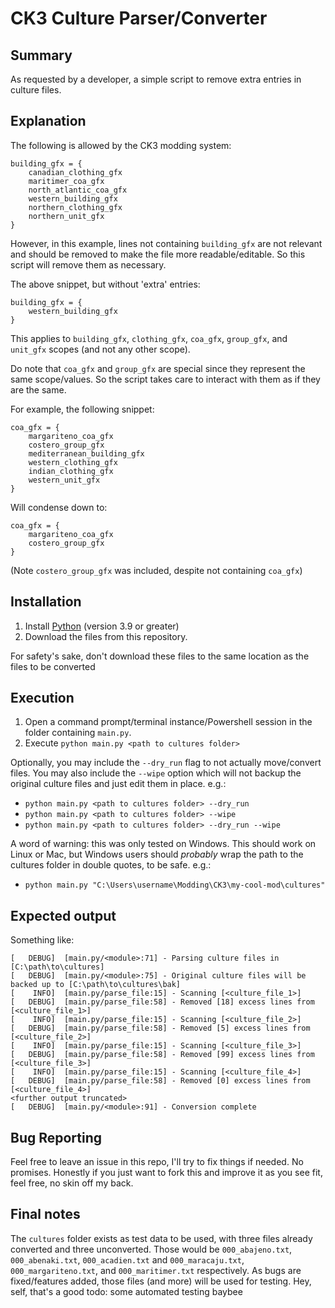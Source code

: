 # CK3 Culture Parser/Converter

## Summary

As requested by a developer, a simple script to remove extra entries in culture files.

## Explanation

The following is allowed by the CK3 modding system:

```
building_gfx = {
    canadian_clothing_gfx
    maritimer_coa_gfx
    north_atlantic_coa_gfx
    western_building_gfx
    northern_clothing_gfx
    northern_unit_gfx
}
```

However, in this example, lines not containing `building_gfx` are not relevant and should be removed to make the file more readable/editable.  So this script will remove them as necessary.

The above snippet, but without 'extra' entries:

```
building_gfx = {
    western_building_gfx
}
```

This applies to `building_gfx`, `clothing_gfx`, `coa_gfx`, `group_gfx`, and `unit_gfx` scopes (and not any other scope).

Do note that `coa_gfx` and `group_gfx` are special since they represent the same scope/values.  So the script takes care to interact with them as if they are the same.

For example, the following snippet:

```
coa_gfx = {
    margariteno_coa_gfx
    costero_group_gfx
    mediterranean_building_gfx
    western_clothing_gfx
    indian_clothing_gfx
    western_unit_gfx
}
```

Will condense down to:

```
coa_gfx = {
    margariteno_coa_gfx
    costero_group_gfx
}
```

(Note `costero_group_gfx` was included, despite not containing `coa_gfx`)

## Installation

1. Install [Python](https://www.python.org/downloads/) (version 3.9 or greater)
2. Download the files from this repository.
 
For safety's sake, don't download these files to the same location as the files to be converted

## Execution

1. Open a command prompt/terminal instance/Powershell session in the folder containing `main.py`.
2. Execute `python main.py <path to cultures folder>`

Optionally, you may include the `--dry_run` flag to not actually move/convert files.  You may also include the `--wipe` option which will not backup the original culture files and just edit them in place.  e.g.:

* `python main.py <path to cultures folder> --dry_run`
* `python main.py <path to cultures folder> --wipe`
* `python main.py <path to cultures folder> --dry_run --wipe`

A word of warning: this was only tested on Windows.  This should work on Linux or Mac, but Windows users should _probably_ wrap the path to the cultures folder in double quotes, to be safe.  e.g.:

* `python main.py "C:\Users\username\Modding\CK3\my-cool-mod\cultures"`

## Expected output

Something like:

```
[   DEBUG]  [main.py/<module>:71] - Parsing culture files in [C:\path\to\cultures]
[   DEBUG]  [main.py/<module>:75] - Original culture files will be backed up to [C:\path\to\cultures\bak]
[    INFO]  [main.py/parse_file:15] - Scanning [<culture_file_1>]
[   DEBUG]  [main.py/parse_file:58] - Removed [18] excess lines from [<culture_file_1>]
[    INFO]  [main.py/parse_file:15] - Scanning [<culture_file_2>]
[   DEBUG]  [main.py/parse_file:58] - Removed [5] excess lines from [<culture_file_2>]
[    INFO]  [main.py/parse_file:15] - Scanning [<culture_file_3>]
[   DEBUG]  [main.py/parse_file:58] - Removed [99] excess lines from [<culture_file_3>]
[    INFO]  [main.py/parse_file:15] - Scanning [<culture_file_4>]
[   DEBUG]  [main.py/parse_file:58] - Removed [0] excess lines from [<culture_file_4>]
<further output truncated>
[   DEBUG]  [main.py/<module>:91] - Conversion complete
```

## Bug Reporting

Feel free to leave an issue in this repo, I'll try to fix things if needed.  No promises.  Honestly if you just want to fork this and improve it as you see fit, feel free, no skin off my back.

## Final notes

The `cultures` folder exists as test data to be used, with three files already converted and three unconverted.  Those would be `000_abajeno.txt`, `000_abenaki.txt`, `000_acadien.txt` and `000_maracaju.txt`, `000_margariteno.txt`, and `000_maritimer.txt` respectively.  As bugs are fixed/features added, those files (and more) will be used for testing.  Hey, self, that's a good todo: some automated testing baybee
